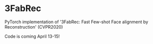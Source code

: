 # 3FabRec
PyTorch implementation of '3FabRec: Fast Few-shot Face alignment by Reconstruction' (CVPR2020)

Code is coming April 13-15!
